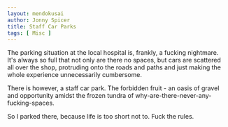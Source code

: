 ```yaml
---
layout: mendokusai
author: Jonny Spicer
title: Staff Car Parks
tags: [ Misc ]
---
```

The parking situation at the local hospital is, frankly, a fucking nightmare. It's always so full that not only are there no spaces, but cars are scattered all over the shop, protruding onto the
roads and paths and just making the whole experience unnecessarily cumbersome.

There is however, a staff car park. The forbidden fruit - an oasis of gravel and opportunity amidst
the frozen tundra of why-are-there-never-any-fucking-spaces. 

So I parked there, because life is too short not to. Fuck the rules.
